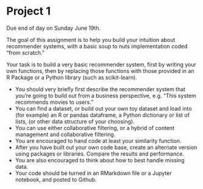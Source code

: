 # Project 1

Due end of day on Sunday June 19th.

The goal of this assignment is to help you build your intuition about recommender systems, with a basic soup to nuts implementation coded “from scratch.”

Your task is to build a very basic recommender system, first by writing your own functions, then by replacing those functions with those provided in an R Package or a Python library (such as scikit-learn).

* You should very briefly first describe the recommender system that you’re going to build out from a business perspective, e.g. “This system recommends movies to users.”
* You can find a dataset, or build out your own toy dataset and load into (for example) an R or pandas dataframe, a Python dictionary or list of lists, (or other data structure of your choosing).
* You can use either collaborative filtering, or a hybrid of content management and collaborative filtering.
* You are encouraged to hand code at least your similarity function.
* After you have built out your own code base, create an alternate version using packages or libraries.  Compare the results and performance.
* You are also encouraged to think about how to best handle missing data.
* Your code should be turned in an RMarkdown file or a Jupyter notebook, and posted to Github.
